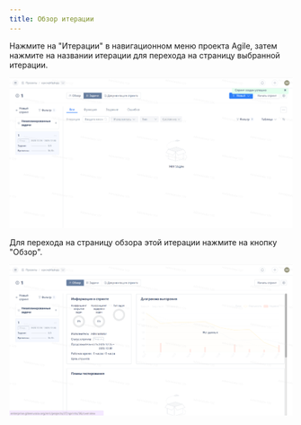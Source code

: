 ```yaml
---
title: Обзор итерации
---
```


Нажмите на "Итерации" в навигационном меню проекта Agile, затем нажмите на названии итерации для перехода на страницу выбранной итерации.

![Описание изображения](../docs/assets/image588.png)

Для перехода на страницу обзора этой итерации нажмите на кнопку "Обзор".

![Описание изображения](../docs/assets/image589.png)